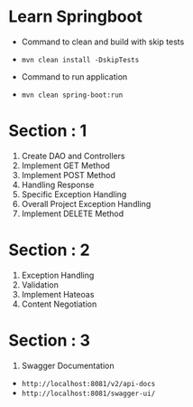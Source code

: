# Learn Springboot

* Command to clean and build with skip tests
- `mvn clean install -DskipTests`
* Command to run application
- `mvn clean spring-boot:run`

Section : 1
====================
1. Create DAO and Controllers
2. Implement GET Method
3. Implement POST Method
4. Handling Response
5. Specific Exception Handling
6. Overall Project Exception Handling
7. Implement DELETE Method

Section : 2
====================
1. Exception Handling
2. Validation
3. Implement Hateoas
4. Content Negotiation

Section : 3
====================
1. Swagger Documentation
- `http://localhost:8081/v2/api-docs`
- `http://localhost:8081/swagger-ui/`
